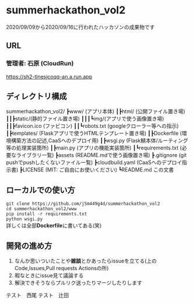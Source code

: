 # summerhackathon_vol2
2020/09/09から2020/09/16に行われたハッカソンの成果物です

## URL
### 管理者: 石原 (CloudRun)
https://sh2-tlnesjcoqq-an.a.run.app

## ディレクトリ構成

summerhackathon_vol2/
┣www/ (アプリ本体)
┃┣html/ (公開ファイル置き場)
┃┃┣static/(静的ファイル置き場)
┃┃┃┗img/(アプリで使う画像置き場)
┃┃┣favicon.ico (ファビコン)
┃┃┗robots.txt (googleクローラー等への指示)
┃┣templates/ (Flaskアプリで使うHTMLテンプレート置き場)
┃┣Dockerfile (環境構築方法の記述,CaaSへのデプロイ用)
┃┣wsgi.py (Flask鯖本体/ルーティング等の処理実装箇所)
┃┣main.py (アプリの機能実装箇所)
┃┗requirements.txt (必要なライブラリ一覧)
┣assets (README.mdで使う画像置き場)
┣.gitignore (git pushでpushしたくないファイル一覧)
┣cloudbuild.yaml (CaaSへのデプロイ指示書)
┣LICENSE (MIT: ご自由にお使いください)
┗README.md この文書


## ローカルでの使い方
`git clone https://github.com/jSm449g4d/summerhackathon_vol2`  
`cd summerhackathon_vol2/www`  
`pip install -r requirements.txt`  
`python wsgi.py`  
詳しくは全部**Dockerfile**に書いてある(笑)

## 開発の進め方
1. なんか思いついたことや**雑談**とかあったらissueを立てる(上のCode,Issues,Pull requests Actionsの所)  
2. 暇なときにissue見て議論する  
3. 解決できそうならプルリク送ったりマージしたりします  


テスト　西尾
テスト　辻田
